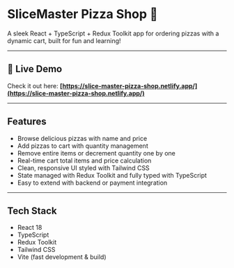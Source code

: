 # SliceMaster Pizza Shop 🍕

A sleek React + TypeScript + Redux Toolkit app for ordering pizzas with a dynamic cart, built for fun and learning!

---

## 🚀 Live Demo

Check it out here: **[https://slice-master-pizza-shop.netlify.app/](https://slice-master-pizza-shop.netlify.app/)**

---

## Features

- Browse delicious pizzas with name and price
- Add pizzas to cart with quantity management
- Remove entire items or decrement quantity one by one
- Real-time cart total items and price calculation
- Clean, responsive UI styled with Tailwind CSS
- State managed with Redux Toolkit and fully typed with TypeScript
- Easy to extend with backend or payment integration

---

## Tech Stack

- React 18
- TypeScript
- Redux Toolkit
- Tailwind CSS
- Vite (fast development & build)
